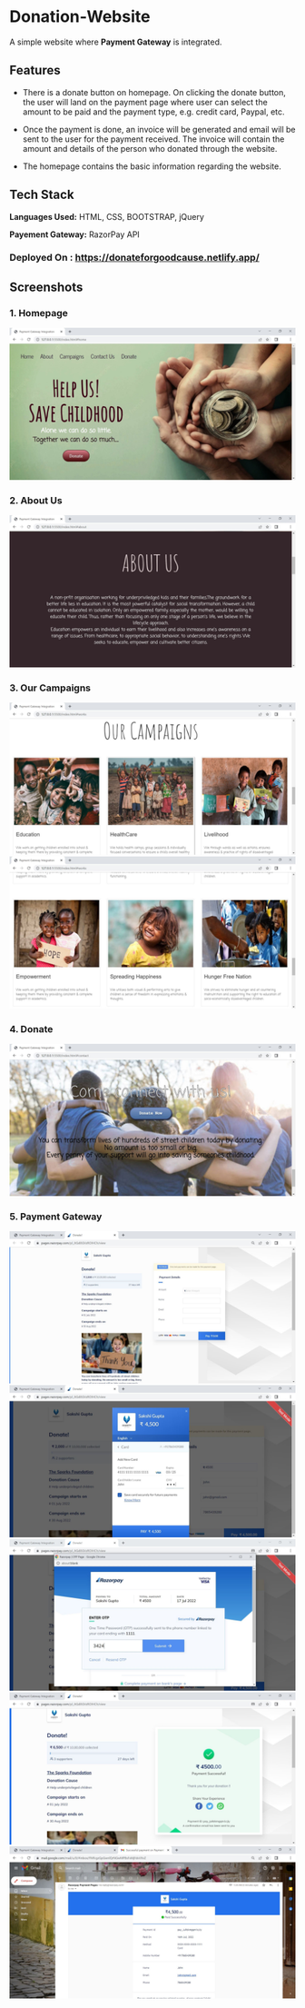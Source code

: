 # Donation-Website

A simple website where __Payment Gateway__ is integrated.

## Features

- There is a donate button on homepage. On clicking the donate button, the user will land on the payment page where user can select the amount to be paid and the payment type, e.g. credit card, Paypal, etc.

- Once the payment is done, an invoice will be generated and email will be sent to the user for the payment received. The invoice will contain the amount and details of the person who donated through the website.

- The homepage contains the basic information regarding the website.


## Tech Stack

**Languages Used:** HTML, CSS, BOOTSTRAP, jQuery

**Payement Gateway:** RazorPay API

### Deployed On : https://donateforgoodcause.netlify.app/

## Screenshots

### 1. Homepage
<img src =  "Screenshots/Homepage.JPG"  />

### 2. About Us
<img src =  "Screenshots/About Us.JPG"  />

### 3. Our Campaigns 
<img src =  "Screenshots/Campaigns1.JPG"  />
<img src =  "Screenshots/Campaigns2.JPG"  />

### 4. Donate
<img src =  "Screenshots/Donate.JPG"  />

### 5. Payment Gateway
<img src =  "Screenshots/Payment Gateway Page.JPG"  />
<img src =  "Screenshots/Payment.JPG"  />
<img src =  "Screenshots/Payment Verification.JPG"  />
<img src =  "Screenshots/Payment Successful.JPG"  />
<img src =  "Screenshots/Payment Confirmation Mail.JPG"  />


